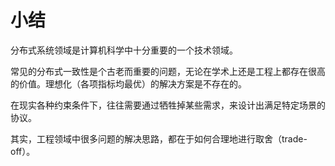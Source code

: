 # 小结

分布式系统领域是计算机科学中十分重要的一个技术领域。

常见的分布式一致性是个古老而重要的问题，无论在学术上还是工程上都存在很高的价值。理想化（各项指标均最优）的解决方案是不存在的。

在现实各种约束条件下，往往需要通过牺牲掉某些需求，来设计出满足特定场景的协议。

其实，工程领域中很多问题的解决思路，都在于如何合理地进行取舍（trade-off）。